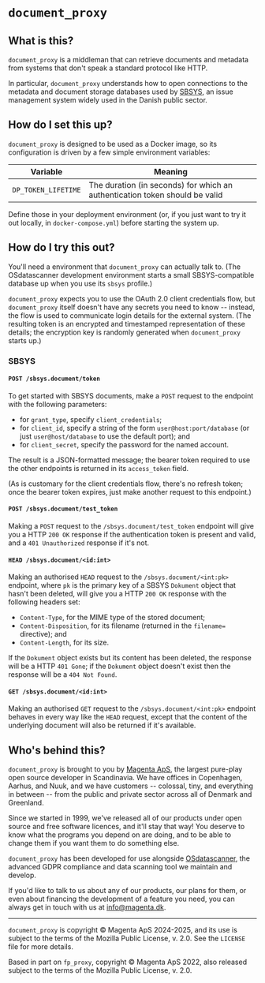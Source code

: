 # `document_proxy`

## What is this?

`document_proxy` is a middleman that can retrieve documents and metadata from
systems that don't speak a standard protocol like HTTP.

In particular, `document_proxy` understands how to open connections to the
metadata and document storage databases used by [SBSYS](https://sbsys.dk/), an
issue management system widely used in the Danish public sector.

## How do I set this up?

`document_proxy` is designed to be used as a Docker image, so its configuration
is driven by a few simple environment variables:

| Variable | Meaning |
| -------- | ------- |
| `DP_TOKEN_LIFETIME` | The duration (in seconds) for which an authentication token should be valid |

Define those in your deployment environment (or, if you just want to try it out
locally, in `docker-compose.yml`) before starting the system up.

## How do I try this out?

You'll need a environment that `document_proxy` can actually talk to. (The
OSdatascanner development environment starts a small SBSYS-compatible database
up when you use its `sbsys` profile.)

`document_proxy` expects you to use the OAuth 2.0 client credentials flow, but
`document_proxy` itself doesn't have any secrets you need to know -- instead,
the flow is used to communicate login details for the external system. (The
resulting token is an encrypted and timestamped representation of these
details; the encryption key is randomly generated when `document_proxy` starts
up.)

### SBSYS

#### `POST /sbsys.document/token`

To get started with SBSYS documents, make a `POST` request to the endpoint
 with the following parameters:

* for `grant_type`, specify `client_credentials`;
* for `client_id`, specify a string of the form `user@host:port/database` (or
  just `user@host/database` to use the default port); and
* for `client_secret`, specify the password for the named account.

The result is a JSON-formatted message; the bearer token required to use the
other endpoints is returned in its `access_token` field.

(As is customary for the client credentials flow, there's no refresh token;
once the bearer token expires, just make another request to this endpoint.)

#### `POST /sbsys.document/test_token`

Making a `POST` request to the `/sbsys.document/test_token` endpoint will give
you a HTTP `200 OK` response if the authentication token is present and valid,
and a `401 Unauthorized` response if it's not.

#### `HEAD /sbsys.document/<id:int>`

Making an authorised `HEAD` request to the `/sbsys.document/<int:pk>` endpoint,
where `pk` is the primary key of a SBSYS `Dokument` object that hasn't been
deleted, will give you a HTTP `200 OK` response with the following headers set:

* `Content-Type`, for the MIME type of the stored document;
* `Content-Disposition`, for its filename (returned in the `filename=`
  directive); and
* `Content-Length`, for its size.

If the `Dokument` object exists but its content has been deleted, the response
will be a HTTP `401 Gone`; if the `Dokument` object doesn't exist then the
response will be a `404 Not Found`.

#### `GET /sbsys.document/<id:int>`

Making an authorised `GET` request to the `/sbsys.document/<int:pk>` endpoint
behaves in every way like the `HEAD` request, except that the content of the
underlying document will also be returned if it's available.

## Who's behind this?

`document_proxy` is brought to you by [Magenta ApS](https://www.magenta.dk/),
the largest pure-play open source developer in Scandinavia. We have offices in
Copenhagen, Aarhus, and Nuuk, and we have customers -- colossal, tiny, and
everything in between -- from the public and private sector across all of
Denmark and Greenland.

Since we started in 1999, we've released all of our products under open source
and free software licences, and it'll stay that way! You deserve to know what
the programs you depend on are doing, and to be able to change them if you want
them to do something else.

`document_proxy` has been developed for use alongside
[OSdatascanner](https://os2datascanner.magenta.dk/), the advanced GDPR
compliance and data scanning tool we maintain and develop.

If you'd like to talk to us about any of our products, our plans for them, or
even about financing the development of a feature you need, you can always get
in touch with us at info@magenta.dk.

----

`document_proxy` is copyright © Magenta ApS 2024-2025, and its use is subject
to the terms of the Mozilla Public License, v. 2.0. See the `LICENSE` file for
more details.

Based in part on `fp_proxy`, copyright © Magenta ApS 2022, also released
subject to the terms of the Mozilla Public License, v. 2.0.
